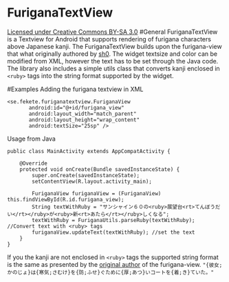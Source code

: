 # FuriganaTextView
[Licensed under Creative Commons BY-SA 3.0](http://creativecommons.org/licenses/by-sa/3.0/)
#General
FuriganaTextView is a Textview for Android that supports rendering of furigana characters above Japanese kanji.
The FuriganaTextView builds upon the furigana-view that what originally authored by [sh0](https://github.com/sh0/furigana-view). The widget textsize and color can be modified from XML, however the text has to be set through the Java code. The library also includes a simple utils class that converts kanji enclosed in `<ruby>` tags into the string format supported by the widget.

#Examples
Adding the furigana textview in XML

 ```
 <se.fekete.furiganatextview.FuriganaView
        android:id="@+id/furigana_view"
        android:layout_width="match_parent"
        android:layout_height="wrap_content"
        android:textSize="25sp" />
```

Usage from Java
```
public class MainActivity extends AppCompatActivity {

    @Override
    protected void onCreate(Bundle savedInstanceState) {
        super.onCreate(savedInstanceState);
        setContentView(R.layout.activity_main);

        FuriganaView furiganaView = (FuriganaView) this.findViewById(R.id.furigana_view);
        String textWithRuby = "サンシャイン６０の<ruby>展望台<rt>てんぼうだい</rt></ruby>が<ruby>新<rt>あたら</rt></ruby>しくなる";
        textWithRuby = FuriganaUtils.parseRuby(textWithRuby); //Convert text with <ruby> tags
        furiganaView.updateText(textWithRuby); //set the text
    }
}

```

If you the kanji are not enclosed in `<ruby>` tags the supported string format is the same as presented by the [original author](https://github.com/sh0/furigana-view) of the furigana-view.
`"{彼女;かのじょ}は{寒気;さむけ}を{防;ふせ}ぐために{厚;あつ}いコートを{着;き}ていた。"`